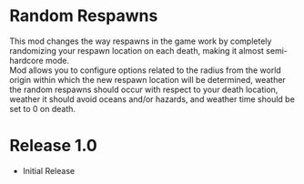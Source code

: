 # Random Respawns

This mod changes the way respawns in the game work by completely randomizing your respawn location on each death, making it almost semi-hardcore mode.  
Mod allows you to configure options related to the radius from the world origin within which the new respawn location will be determined, weather the random respawns should occur with respect to your death location, weather it should avoid oceans and/or hazards, and weather time should be set to 0 on death.

# Release 1.0
* Initial Release